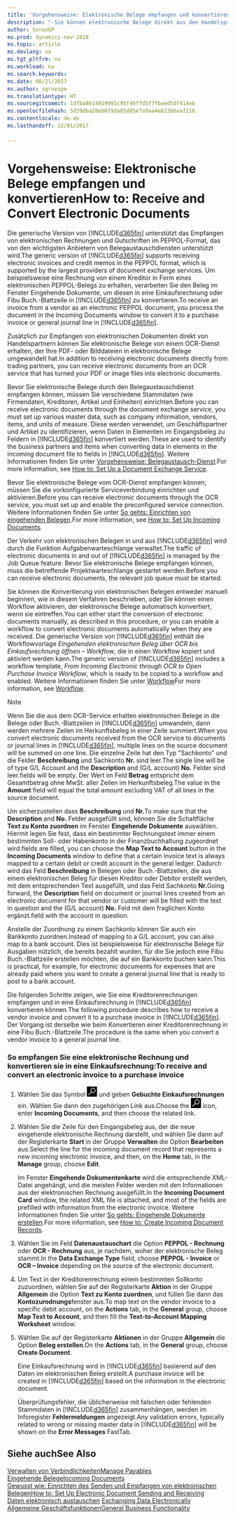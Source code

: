 ```yaml
---
title: 'Vorgehensweise: Elektronische Belege empfangen und konvertieren'
description: "-Sie können elektronische Belege direkt aus den Handelspartnern oder einem OCR-Dienst erhalten."
author: SorenGP
ms.prod: dynamics-nav-2018
ms.topic: article
ms.devlang: na
ms.tgt_pltfrm: na
ms.workload: na
ms.search.keywords: 
ms.date: 08/21/2017
ms.author: sgroespe
ms.translationtype: HT
ms.sourcegitcommit: 1dfba8b14019991c95f40ffd5f7fbaed5df414eb
ms.openlocfilehash: 5d39dba28eb079da85d85efa9aa4e82366aaf216
ms.contentlocale: de-de
ms.lasthandoff: 12/01/2017

---
```

# <a name="how-to-receive-and-convert-electronic-documents"></a><span data-ttu-id="a4fe7-103">Vorgehensweise: Elektronische Belege empfangen und konvertieren</span><span class="sxs-lookup"><span data-stu-id="a4fe7-103">How to: Receive and Convert Electronic Documents</span></span>
<span data-ttu-id="a4fe7-104">Die generische Version von [!INCLUDE[d365fin](includes/d365fin_md.md)] unterstützt das Empfangen von elektronischen Rechnungen und Gutschriften im PEPPOL-Format, das von den wichtigsten Anbietern von Belegaustauschdiensten unterstützt wird.</span><span class="sxs-lookup"><span data-stu-id="a4fe7-104">The generic version of [!INCLUDE[d365fin](includes/d365fin_md.md)] supports receiving electronic invoices and credit memos in the PEPPOL format, which is supported by the largest providers of document exchange services.</span></span> <span data-ttu-id="a4fe7-105">Um beispielsweise eine Rechnung von einem Kreditor in Form eines elektronischen PEPPOL-Belegs zu erhalten, verarbeiten Sie den Beleg im Fenster Eingehende Dokumente, um diesen in eine Einkaufsrechnung oder Fibu Buch.-Blattzeile in [!INCLUDE[d365fin](includes/d365fin_md.md)] zu konvertieren.</span><span class="sxs-lookup"><span data-stu-id="a4fe7-105">To receive an invoice from a vendor as an electronic PEPPOL document, you process the document in the Incoming Documents window to convert it to a purchase invoice or general journal line in [!INCLUDE[d365fin](includes/d365fin_md.md)].</span></span>

 <span data-ttu-id="a4fe7-106">Zusätzlich zur Empfangen von elektronischen Dokumenten direkt von Handelspartnern können Sie elektronische Belege von einem OCR-Dienst erhalten, der Ihre PDF- oder Bilddateien in elektronische Belege umgewandelt hat.</span><span class="sxs-lookup"><span data-stu-id="a4fe7-106">In addition to receiving electronic documents directly from trading partners, you can receive electronic documents from an OCR service that has turned your PDF or image files into electronic documents.</span></span>  

 <span data-ttu-id="a4fe7-107">Bevor Sie elektronische Belege durch den Belegaustauschdienst empfangen können, müssen Sie verschiedene Stammdaten (wie Firmendaten, Kreditoren, Artikel und Einheiten) einrichten.</span><span class="sxs-lookup"><span data-stu-id="a4fe7-107">Before you can receive electronic documents through the document exchange service, you must set up various master data, such as company information, vendors, items, and units of measure.</span></span> <span data-ttu-id="a4fe7-108">Diese werden verwendet, um Geschäftspartner und Artikel zu identifizieren, wenn Daten in Elementen im Eingangsbeleg zu Feldern in [!INCLUDE[d365fin](includes/d365fin_md.md)] konvertiert werden.</span><span class="sxs-lookup"><span data-stu-id="a4fe7-108">These are used to identify the business partners and items when converting data in elements in the incoming document file to fields in [!INCLUDE[d365fin](includes/d365fin_md.md)].</span></span> <span data-ttu-id="a4fe7-109">Weitere Informationen finden Sie unter [Vorgehensweise: Belegaustausch-Dienst](across-how-to-set-up-a-document-exchange-service.md).</span><span class="sxs-lookup"><span data-stu-id="a4fe7-109">For more information, see [How to: Set Up a Document Exchange Service](across-how-to-set-up-a-document-exchange-service.md).</span></span>  

 <span data-ttu-id="a4fe7-110">Bevor Sie elektronische Belege vom OCR-Dienst empfangen können, müssen Sie die vorkonfigurierte Serviceverbindung einrichten und aktivieren.</span><span class="sxs-lookup"><span data-stu-id="a4fe7-110">Before you can receive electronic documents through the OCR service, you must set up and enable the preconfigured service connection.</span></span> <span data-ttu-id="a4fe7-111">Weitere Informationen finden Sie unter [So gehts: Einrichten von eingehenden Belegen](across-how-setup-income-documents.md).</span><span class="sxs-lookup"><span data-stu-id="a4fe7-111">For more information, see [How to: Set Up Incoming Documents](across-how-setup-income-documents.md).</span></span>  

 <span data-ttu-id="a4fe7-112">Der Verkehr von elektronischen Belegen in und aus [!INCLUDE[d365fin](includes/d365fin_md.md)] wird durch die Funktion Aufgabenwarteschlange verwaltet.</span><span class="sxs-lookup"><span data-stu-id="a4fe7-112">The traffic of electronic documents in and out of [!INCLUDE[d365fin](includes/d365fin_md.md)] is managed by the Job Queue feature.</span></span> <span data-ttu-id="a4fe7-113">Bevor Sie elektronische Belege empfangen können, muss die betreffende Projektwarteschlange gestartet werden.</span><span class="sxs-lookup"><span data-stu-id="a4fe7-113">Before you can receive electronic documents, the relevant job queue must be started.</span></span>  

 <span data-ttu-id="a4fe7-114">Sie können die Konvertierung von elektronischen Belegen entweder manuell beginnen, wie in diesem Verfahren beschrieben, oder Sie können einen Workflow aktivieren, der elektronische Belege automatisch konvertiert, wenn sie eintreffen.</span><span class="sxs-lookup"><span data-stu-id="a4fe7-114">You can either start the conversion of electronic documents manually, as described in this procedure, or you can enable a workflow to convert electronic documents automatically when they are received.</span></span> <span data-ttu-id="a4fe7-115">Die generische Version von [!INCLUDE[d365fin](includes/d365fin_md.md)] enthält die Workflowvorlage *Eingehenden elektronischen Beleg über OCR bis Einkaufsrechnung öffnen – Workflow*, die in einen Workflow kopiert und aktiviert werden kann.</span><span class="sxs-lookup"><span data-stu-id="a4fe7-115">The generic version of [!INCLUDE[d365fin](includes/d365fin_md.md)] includes a workflow template, *From Incoming Electronic through OCR to Open Purchase Invoice Workflow*, which is ready to be copied to a workflow and enabled.</span></span> <span data-ttu-id="a4fe7-116">Weitere Informationen finden Sie unter [Workflow](across-workflow.md)</span><span class="sxs-lookup"><span data-stu-id="a4fe7-116">For more information, see [Workflow](across-workflow.md).</span></span>  

> [!NOTE]  
>  <span data-ttu-id="a4fe7-117">Wenn Sie die aus dem OCR-Service erhalten elektronischen Belege in die Belege oder Buch.-Blattzeilen in [!INCLUDE[d365fin](includes/d365fin_md.md)] umwandeln, dann werden mehrere Zeilen im Herkunftsbeleg in einer Zeile summiert.</span><span class="sxs-lookup"><span data-stu-id="a4fe7-117">When you convert electronic documents received from the OCR service to documents or journal lines in [!INCLUDE[d365fin](includes/d365fin_md.md)], multiple lines on the source document will be summed on one line.</span></span> <span data-ttu-id="a4fe7-118">Die einzelne Zeile hat den Typ "Sachkonto" und die Felder **Beschreibung** und Sachkonto **Nr.** sind leer.</span><span class="sxs-lookup"><span data-stu-id="a4fe7-118">The single line will be of type G/L Account and the **Description** and (G/L account) **No.**</span></span> <span data-ttu-id="a4fe7-119">Felder sind leer.</span><span class="sxs-lookup"><span data-stu-id="a4fe7-119">fields will be empty.</span></span> <span data-ttu-id="a4fe7-120">Der Wert im Feld **Betrag** entspricht dem Gesamtbetrag ohne MwSt. aller Zeilen im Herkunftsbeleg.</span><span class="sxs-lookup"><span data-stu-id="a4fe7-120">The value in the **Amount** field will equal the total amount excluding VAT of all lines in the source document.</span></span>  
>   
>  <span data-ttu-id="a4fe7-121">Um sicherzustellen dass **Beschreibung** und **Nr.**</span><span class="sxs-lookup"><span data-stu-id="a4fe7-121">To make sure that the **Description** and **No.**</span></span> <span data-ttu-id="a4fe7-122">Felder ausgefüllt sind, können Sie die Schaltfläche **Text zu Konto zuordnen** im Fenster **Eingehende Dokumente** auswählen. Hiermit legen Sie fest, dass ein bestimmter Rechnungstext immer einem bestimmten Soll- oder Habenkonto in der Finanzbuchhaltung zugeordnet wird.</span><span class="sxs-lookup"><span data-stu-id="a4fe7-122">fields are filled, you can choose the **Map Text to Account** button in the **Incoming Documents** window to define that a certain invoice text is always mapped to a certain debit or credit account in the general ledger.</span></span> <span data-ttu-id="a4fe7-123">Dadurch wird das Feld **Beschreibung** in Belegen oder Buch.-Blattzeilen, die aus einem elektronischen Beleg für diesen Kreditor oder Debitor erstellt werden, mit dem entsprechenden Text ausgefüllt, und das Feld Sachkonto **Nr.**</span><span class="sxs-lookup"><span data-stu-id="a4fe7-123">Going forward, the **Description** field on document or journal lines created from an electronic document for that vendor or customer will be filled with the text in question and the (G/L account) **No.**</span></span> <span data-ttu-id="a4fe7-124">Feld mit dem fraglichen Konto ergänzt.</span><span class="sxs-lookup"><span data-stu-id="a4fe7-124">field with the account in question.</span></span>  
>   
>  <span data-ttu-id="a4fe7-125">Anstelle der Zuordnung zu einem Sachkonto können Sie auch ein Bankkonto zuordnen.</span><span class="sxs-lookup"><span data-stu-id="a4fe7-125">Instead of mapping to a G/L account, you can also map to a bank account.</span></span> <span data-ttu-id="a4fe7-126">Dies ist beispielsweise für elektronische Belege für Ausgaben nützlich, die bereits bezahlt wurden, für die Sie jedoch eine Fibu Buch.-Blattzeile erstellen möchten, die auf ein Bankkonto buchen kann.</span><span class="sxs-lookup"><span data-stu-id="a4fe7-126">This is practical, for example, for electronic documents for expenses that are already paid where you want to create a general journal line that is ready to post to a bank account.</span></span>  

 <span data-ttu-id="a4fe7-127">Die folgenden Schritte zeigen, wie Sie eine Kreditorenrechnungen empfangen und in eine Einkaufsrechnung in [!INCLUDE[d365fin](includes/d365fin_md.md)] konvertieren können.</span><span class="sxs-lookup"><span data-stu-id="a4fe7-127">The following procedure describes how to receive a vendor invoice and convert it to a purchase invoice in [!INCLUDE[d365fin](includes/d365fin_md.md)].</span></span> <span data-ttu-id="a4fe7-128">Der Vorgang ist derselbe wie beim Konvertieren einer Kreditorenrechnung in eine Fibu Buch.-Blattzeile.</span><span class="sxs-lookup"><span data-stu-id="a4fe7-128">The procedure is the same when you convert a vendor invoice to a general journal line.</span></span>  

### <a name="to-receive-and-convert-an-electronic-invoice-to-a-purchase-invoice"></a><span data-ttu-id="a4fe7-129">So empfangen Sie eine elektronische Rechnung und konvertieren sie in eine Einkaufsrechnung:</span><span class="sxs-lookup"><span data-stu-id="a4fe7-129">To receive and convert an electronic invoice to a purchase invoice</span></span>  

1.  <span data-ttu-id="a4fe7-130">Wählen Sie das Symbol ![Nach Seite oder Bericht suchen](media/ui-search/search_small.png "Nach Seite oder Bericht suchen") und geben **Gebuchte Einkaufsrechnungen** ein. Wählen Sie dann den zugehörigen Link aus.</span><span class="sxs-lookup"><span data-stu-id="a4fe7-130">Choose the ![Search for Page or Report](media/ui-search/search_small.png "Search for Page or Report icon") icon, enter **Incoming Documents**, and then choose the related link.</span></span>  

2.  <span data-ttu-id="a4fe7-131">Wählen Sie die Zeile für den Eingangsbeleg aus, der die neue eingehende elektronische Rechnung darstellt, und wählen Sie dann auf der Registerkarte **Start** in der Gruppe **Verwalten** die Option **Bearbeiten** aus.</span><span class="sxs-lookup"><span data-stu-id="a4fe7-131">Select the line for the incoming document record that represents a new incoming electronic invoice, and then, on the **Home** tab, in the **Manage** group, choose **Edit**.</span></span>  

     <span data-ttu-id="a4fe7-132">Im Fenster **Eingehende Dokumentenkarte**  wird die entsprechende XML-Datei angehängt, und die meisten Felder werden mit den Informationen aus der elektronischen Rechnung ausgefüllt.</span><span class="sxs-lookup"><span data-stu-id="a4fe7-132">In the **Incoming Document Card** window, the related XML file is attached, and most of the fields are prefilled with information from the electronic invoice.</span></span> <span data-ttu-id="a4fe7-133">Weitere Informationen finden Sie unter [So gehts: Eingehende Dokumente erstellen](across-how-create-income-document-records.md).</span><span class="sxs-lookup"><span data-stu-id="a4fe7-133">For more information, see [How to: Create Incoming Document Records](across-how-create-income-document-records.md).</span></span>  

3.  <span data-ttu-id="a4fe7-134">Wählen Sie im Feld **Datenaustauschart** die Option **PEPPOL - Rechnung** oder **OCR - Rechnung** aus, je nachdem, woher der elektronische Beleg stammt.</span><span class="sxs-lookup"><span data-stu-id="a4fe7-134">In the **Data Exchange Type** field, choose **PEPPOL - Invoice** or **OCR – Invoice** depending on the source of the electronic document.</span></span>  

4.  <span data-ttu-id="a4fe7-135">Um Text in der Kreditorenrechnung einem bestimmten Sollkonto zuzuordnen, wählen Sie auf der Registerkarte **Aktion**  in der Gruppe **Allgemein** die Option **Text zu Konto zuordnen**, und füllen Sie dann das **Kontozurodnungs**fenster aus.</span><span class="sxs-lookup"><span data-stu-id="a4fe7-135">To map text on the vendor invoice to a specific debit account, on the **Actions** tab, in the **General** group, choose **Map Text to Account**, and then fill the **Text-to-Account Mapping Worksheet** window.</span></span>  

5.  <span data-ttu-id="a4fe7-136">Wählen Sie auf der Registerkarte **Aktionen** in der Gruppe **Allgemein** die Option **Beleg erstellen**.</span><span class="sxs-lookup"><span data-stu-id="a4fe7-136">On the **Actions** tab, in the **General** group, choose **Create Document**.</span></span>  

     <span data-ttu-id="a4fe7-137">Eine Einkaufsrechnung wird in [!INCLUDE[d365fin](includes/d365fin_md.md)] basierend auf den Daten im elektronischen Beleg erstellt.</span><span class="sxs-lookup"><span data-stu-id="a4fe7-137">A purchase invoice will be created in [!INCLUDE[d365fin](includes/d365fin_md.md)] based on the information in the electronic document.</span></span>  

     <span data-ttu-id="a4fe7-138">Überprüfungsfehler, die üblicherweise mit falschen oder fehlenden Stammdaten in [!INCLUDE[d365fin](includes/d365fin_md.md)] zusammenhängen, werden im Inforegister **Fehlermeldungen** angezeigt.</span><span class="sxs-lookup"><span data-stu-id="a4fe7-138">Any validation errors, typically related to wrong or missing master data in [!INCLUDE[d365fin](includes/d365fin_md.md)] will be shown on the **Error Messages** FastTab.</span></span>  

## <a name="see-also"></a><span data-ttu-id="a4fe7-139">Siehe auch</span><span class="sxs-lookup"><span data-stu-id="a4fe7-139">See Also</span></span>  
[<span data-ttu-id="a4fe7-140">Verwalten von Verbindlichkeiten</span><span class="sxs-lookup"><span data-stu-id="a4fe7-140">Manage Payables</span></span>](payables-manage-payables.md)  
[<span data-ttu-id="a4fe7-141">Eingehende Belege</span><span class="sxs-lookup"><span data-stu-id="a4fe7-141">Incoming Documents</span></span>](across-income-documents.md)  
[<span data-ttu-id="a4fe7-142">Gewusst wie: Einrichten des Senden und Empfangen von elektronischen Belegen</span><span class="sxs-lookup"><span data-stu-id="a4fe7-142">How to: Set Up Electronic Document Sending and Receiving</span></span>](across-how-to-set-up-electronic-document-sending-and-receiving.md)  
<span data-ttu-id="a4fe7-143">[Daten elektronisch austauschen](across-data-exchange.md) </span><span class="sxs-lookup"><span data-stu-id="a4fe7-143">[Exchanging Data Electronically](across-data-exchange.md) </span></span>  
[<span data-ttu-id="a4fe7-144">Allgemeine Geschäftsfunktionen</span><span class="sxs-lookup"><span data-stu-id="a4fe7-144">General Business Functionality</span></span>](ui-across-business-areas.md)  

